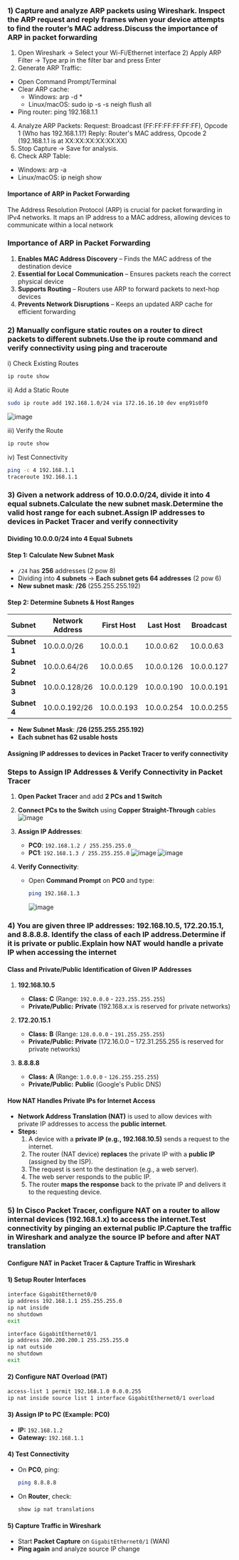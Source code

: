 ### **1) Capture and analyze ARP packets using Wireshark. Inspect the ARP request and reply frames when your device attempts to find the router’s MAC address.Discuss the importance of ARP in packet forwarding**

1) Open Wireshark → Select your Wi-Fi/Ethernet interface
2️) Apply ARP Filter → Type arp in the filter bar and press Enter
3) Generate ARP Traffic:
  - Open Command Prompt/Terminal
  - Clear ARP cache:
      - Windows: arp -d *
      - Linux/macOS: sudo ip -s -s neigh flush all
  - Ping router: ping 192.168.1.1
4) Analyze ARP Packets:
Request: Broadcast (FF:FF:FF:FF:FF:FF), Opcode 1 (Who has 192.168.1.1?)
Reply: Router's MAC address, Opcode 2 (192.168.1.1 is at XX:XX:XX:XX:XX:XX)
5) Stop Capture → Save for analysis.
6) Check ARP Table:
  - Windows: arp -a
  - Linux/macOS: ip neigh show

#### Importance of ARP in Packet Forwarding
The Address Resolution Protocol (ARP) is crucial for packet forwarding in IPv4 networks. It maps an IP address to a MAC address, allowing devices to communicate within a local network

### Importance of ARP in Packet Forwarding  

1. **Enables MAC Address Discovery** – Finds the MAC address of the destination device  
2. **Essential for Local Communication** – Ensures packets reach the correct physical device  
3. **Supports Routing** – Routers use ARP to forward packets to next-hop devices  
4. **Prevents Network Disruptions** – Keeps an updated ARP cache for efficient forwarding  


### **2) Manually configure static routes on a router to direct packets to different subnets.Use the ip route command and verify connectivity using ping and traceroute**
i) Check Existing Routes
```bash
ip route show
```
ii) Add a Static Route
```bash
sudo ip route add 192.168.1.0/24 via 172.16.16.10 dev enp91s0f0
```
![image](https://github.com/user-attachments/assets/1f46782c-1049-43ff-a54c-56b6944b47a0)

iii) Verify the Route
```bash
ip route show
```
iv) Test Connectivity
```bash
ping -c 4 192.168.1.1
traceroute 192.168.1.1
```



### **3) Given a network address of 10.0.0.0/24, divide it into 4 equal subnets.Calculate the new subnet mask.Determine the valid host range for each subnet.Assign IP addresses to devices in Packet Tracer and verify connectivity**

#### **Dividing 10.0.0.0/24 into 4 Equal Subnets**  

#### **Step 1: Calculate New Subnet Mask**  
- `/24` has **256** addresses (2 pow 8)
- Dividing into **4 subnets** → **Each subnet gets 64 addresses** (2 pow 6)
- **New subnet mask**: **/26** (255.255.255.192)

#### **Step 2: Determine Subnets & Host Ranges**  

| **Subnet**   | **Network Address** | **First Host**  | **Last Host**   | **Broadcast**  |
|-------------|------------------|---------------|---------------|-------------|
| **Subnet 1** | 10.0.0.0/26      | 10.0.0.1      | 10.0.0.62     | 10.0.0.63   |
| **Subnet 2** | 10.0.0.64/26     | 10.0.0.65     | 10.0.0.126    | 10.0.0.127  |
| **Subnet 3** | 10.0.0.128/26    | 10.0.0.129    | 10.0.0.190    | 10.0.0.191  |
| **Subnet 4** | 10.0.0.192/26    | 10.0.0.193    | 10.0.0.254    | 10.0.0.255  |
 
- **New Subnet Mask**: **/26 (255.255.255.192)**  
- **Each subnet has 62 usable hosts**

#### **Assigning IP addresses to devices in Packet Tracer to verify connectivity** 
### **Steps to Assign IP Addresses & Verify Connectivity in Packet Tracer**  

1. **Open Packet Tracer** and add **2 PCs and 1 Switch** 
2. **Connect PCs to the Switch** using **Copper Straight-Through** cables
![image](https://github.com/user-attachments/assets/1763c7ce-86b3-4f44-8518-af8afba1aeff)

3. **Assign IP Addresses**:  
   - **PC0**: `192.168.1.2 / 255.255.255.0`  
   - **PC1**: `192.168.1.3 / 255.255.255.0`
![image](https://github.com/user-attachments/assets/8e4c136a-a4a5-49ff-a3aa-9c2fd99bd3d1)
![image](https://github.com/user-attachments/assets/be8af12c-df35-4af8-98cc-d4c122b241d9)

5. **Verify Connectivity**:  
   - Open **Command Prompt** on **PC0** and type:  
     ```bash
     ping 192.168.1.3
     ```
     ![image](https://github.com/user-attachments/assets/970e16ba-0189-4e36-8987-6ae0a4ac3539)

### **4) You are given three IP addresses: 192.168.10.5, 172.20.15.1, and 8.8.8.8. Identify the class of each IP address.Determine if it is private or public.Explain how NAT would handle a private IP when accessing the internet**

#### **Class and Private/Public Identification of Given IP Addresses**

1. **192.168.10.5**  
   - **Class:** **C** (Range: `192.0.0.0` - `223.255.255.255`)  
   - **Private/Public:** **Private** (192.168.x.x is reserved for private networks)  

2. **172.20.15.1**  
   - **Class:** **B** (Range: `128.0.0.0` - `191.255.255.255`)  
   - **Private/Public:** **Private** (172.16.0.0 – 172.31.255.255 is reserved for private networks)  

3. **8.8.8.8**  
   - **Class:** **A** (Range: `1.0.0.0` - `126.255.255.255`)  
   - **Private/Public:** **Public** (Google's Public DNS)  

#### **How NAT Handles Private IPs for Internet Access**
- **Network Address Translation (NAT)** is used to allow devices with private IP addresses to access the **public internet**.
- **Steps:**
  1. A device with a **private IP (e.g., 192.168.10.5)** sends a request to the internet.
  2. The router (NAT device) **replaces** the private IP with a **public IP** (assigned by the ISP).
  3. The request is sent to the destination (e.g., a web server).
  4. The web server responds to the public IP.
  5. The router **maps the response** back to the private IP and delivers it to the requesting device.



### **5) In Cisco Packet Tracer, configure NAT on a router to allow internal devices (192.168.1.x) to access the internet.Test connectivity by pinging an external public IP.Capture the traffic in Wireshark and analyze the source IP before and after NAT translation**

#### **Configure NAT in Packet Tracer & Capture Traffic in Wireshark**  

#### **1️) Setup Router Interfaces**  
```bash
interface GigabitEthernet0/0
ip address 192.168.1.1 255.255.255.0
ip nat inside
no shutdown
exit

interface GigabitEthernet0/1
ip address 200.200.200.1 255.255.255.0
ip nat outside
no shutdown
exit
```

#### **2️) Configure NAT Overload (PAT)**
```bash
access-list 1 permit 192.168.1.0 0.0.0.255
ip nat inside source list 1 interface GigabitEthernet0/1 overload
```

#### **3️) Assign IP to PC (Example: PC0)**
- **IP:** `192.168.1.2`
- **Gateway:** `192.168.1.1`

#### **4️) Test Connectivity**
- On **PC0**, ping:  
  ```bash
  ping 8.8.8.8
  ```

- On **Router**, check:  
  ```bash
  show ip nat translations
  ```

#### **5️) Capture Traffic in Wireshark**
- Start **Packet Capture** on `GigabitEthernet0/1` (WAN)
- **Ping again** and analyze source IP change  



